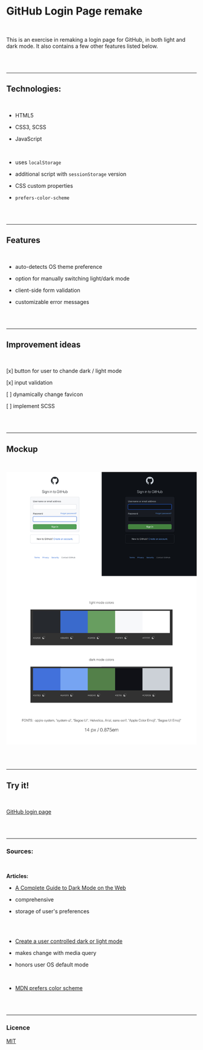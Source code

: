 # GitHub Login Page remake

<br>

This is an exercise in remaking a login page for GitHub, in both light and dark mode. It also contains a few other features listed below.

<br><br>

---

## Technologies:

<br>

- HTML5

- CSS3, SCSS

- JavaScript

<br>

- uses `localStorage`

- additional script with `sessionStorage` version

- CSS custom properties

- `prefers-color-scheme`

<br><br>

---

## Features

<br>

- auto-detects OS theme preference

- option for manually switching light/dark mode

- client-side form validation

- customizable error messages

<br><br>

---

## Improvement ideas

<br>

[x] button for user to chande dark / light mode

[x] input validation

[ ] dynamically change favicon

[ ] implement SCSS

<br><br>

---

## Mockup

<br>

![UI mockup](assets/img/UI-mockup.jpg)

<br><br>

---

## Try it!

<br>

[GitHub login page](https://emarekica.github.io/github-login-remake/)


<br><br>

---

### Sources:

<br>

**Articles:**
<br>

- [A Complete Guide to Dark Mode on the Web](https://css-tricks.com/a-complete-guide-to-dark-mode-on-the-web/)

- comprehensive
- storage of user's preferences

<br><br>

- [Create a user controlled dark or light mode](https://piccalil.li/tutorial/create-a-user-controlled-dark-or-light-mode/)

- makes change with media query

- honors user OS default mode

<br>

- [MDN prefers color scheme](https://developer.mozilla.org/en-US/docs/Web/CSS/@media/prefers-color-scheme)

<br><br>

---

### Licence

[MIT](https://choosealicense.com/licenses/mit/)
